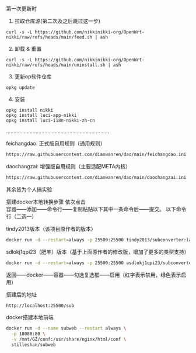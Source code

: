 第一次更新时

1. 拉取仓库源(第二次及之后跳过这一步)
```shell
curl -s -L https://github.com/nikkinikki-org/OpenWrt-nikki/raw/refs/heads/main/feed.sh | ash
```
2. 卸载 & 重置
```shell
curl -s -L https://github.com/nikkinikki-org/OpenWrt-nikki/raw/refs/heads/main/uninstall.sh | ash
```


3. 更新op软件仓库
```shell
opkg update
```

4. 安装
```shell
opkg install nikki
opkg install luci-app-nikki
opkg install luci-i18n-nikki-zh-cn
```

......................................................................
































feichangdao:                 正式版自用规则（通用规则）

```bash
https://raw.githubusercontent.com/dianwanren/dao/main/feichangdao.ini
```

daochangzai:                 增强版自用规则（主要适配META内核）


```bash
https://raw.githubusercontent.com/dianwanren/dao/main/daochangzai.ini
```


其余皆为个人搞实验  




搭建docker本地转换步骤
依次点击  
容器——添加——命令行——复制粘贴以下其中一条命令后——提交。
以下命令行（二选一）  
  
tindy2013版本（该项目原作者的版本）

```bash
docker run -d --restart=always -p 25500:25500 tindy2013/subconverter:latest
```  

sdlokj1qpi23（肥羊）版本（基于上面原作者的修改版，增加了更多的类型支持）  


```bash
docker run -d --restart=always -p 25500:25500 asdlokj1qpi23/subconverter:latest
```  


   
返回——docker——容器——勾选复选框——启用（红字表示禁用，绿色表示启用）  


搭建后的地址  
```bash
http://localhost:25500/sub
```

docker搭建本地前端
```bash
docker run -d --name subweb --restart always \
  -p 18080:80 \
  -v /mnt/GZ/conf:/usr/share/nginx/html/conf \
  stilleshan/subweb
```
